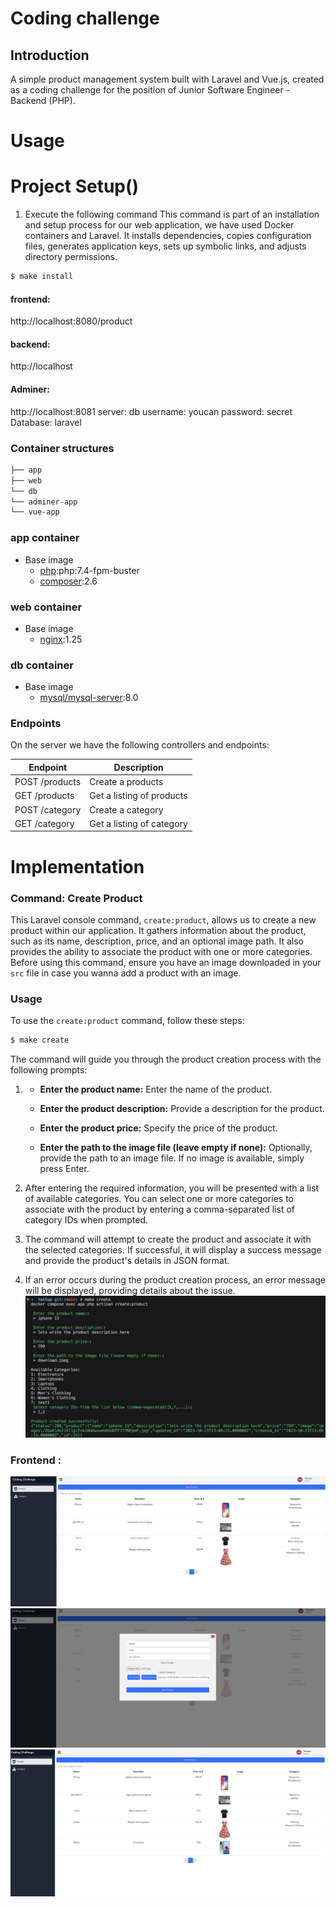 # Coding challenge 

## Introduction

A simple product management system built with Laravel and Vue.js, created as a coding challenge for the position of Junior Software Engineer - Backend (PHP).

# Usage

# Project Setup()

1. Execute the following command
This command  is part of an installation and setup process for our web application, we have used Docker containers and Laravel. It installs dependencies, copies configuration files, generates application keys, sets up symbolic links, and adjusts directory permissions.
```bash
$ make install
```
#### frontend:
http://localhost:8080/product
#### backend:
http://localhost
#### Adminer:
http://localhost:8081
server: db
username: youcan
password: secret
Database: laravel


### Container structures

```bash
├── app
├── web
└── db
└── adminer-app
└── vue-app
```
### app container
- Base image
  - [php](https://hub.docker.com/_/php):php:7.4-fpm-buster
  - [composer](https://hub.docker.com/_/composer):2.6

### web container
- Base image
  - [nginx](https://hub.docker.com/_/nginx):1.25
### db container
- Base image
  - [mysql/mysql-server](https://hub.docker.com/r/mysql/mysql-server):8.0
### Endpoints

On the server we have the following controllers and endpoints:

Endpoint | Description
----------|------------
POST /products | Create a products
GET /products  | Get a listing of products
POST /category | Create a category
GET /category  | Get a listing of category

# Implementation


### Command: Create Product
This Laravel console command, `create:product`, allows us to create a new product within our  application. It gathers information about the product, such as its name, description, price, and an optional image path. It also provides the ability to associate the product with one or more categories.
Before using this command, ensure you have an image downloaded in your `src` file in case you wanna add a product with an image.
### Usage
To use the `create:product` command, follow these steps:

```bash
$ make create
```
The command will guide you through the product creation process with the following prompts:

1. -   **Enter the product name:** Enter the name of the product.
    
	-   **Enter the product description:** Provide a description for the product.
    
	-   **Enter the product price:** Specify the price of the product.
    
	-   **Enter the path to the image file (leave empty if none):** Optionally, provide the path to an 			image file. If no image is available, simply press Enter.
2.  After entering the required information, you will be presented with a list of available categories. You can select one or more categories to associate with the product by entering a comma-separated list of category IDs when prompted.
    
3.  The command will attempt to create the product and associate it with the selected categories. If successful, it will display a success message and provide the product's details in JSON format.
    
4.  If an error occurs during the product creation process, an error message will be displayed, providing details about the issue.
![](https://github.com/rmerzak/Coding-Challenge-Software-Engineer-application-by-rabi-merzak/blob/main/impl/CreateCommand.png?raw=true)

### Frontend :

![](https://github.com/rmerzak/Coding-Challenge-Software-Engineer-application-by-rabi-merzak/blob/main/impl/tableProduct.png?raw=true)
![](https://github.com/rmerzak/Coding-Challenge-Software-Engineer-application-by-rabi-merzak/blob/main/impl/FormProduct.png?raw=true)
![](https://github.com/rmerzak/Coding-Challenge-Software-Engineer-application-by-rabi-merzak/blob/main/impl/AddedProduct.png?raw=true)
